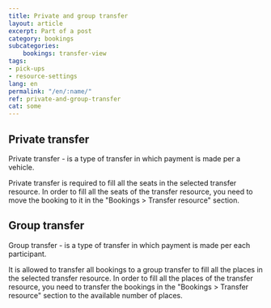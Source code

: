 ```yaml
---
title: Private and group transfer
layout: article
excerpt: Part of a post
category: bookings
subcategories:
    bookings: transfer-view
tags:
- pick-ups
- resource-settings
lang: en
permalink: "/en/:name/"
ref: private-and-group-transfer
cat: some
---
```


## **Private transfer**

Private transfer - is a type of transfer in which payment is made per a vehicle.

Private transfer is required to fill all the seats in the selected transfer resource. In order to fill all the seats of the transfer resource, you need to move the booking to it in the "Bookings > Transfer resource" section.

## **Group transfer**

Group transfer - is a type of transfer in which payment is made per each participant.

It is allowed to transfer all bookings to a group transfer to fill all the places in the selected transfer resource. In order to fill all the places of the transfer resource, you need to transfer the bookings in the "Bookings > Transfer resource" section to the available number of places.